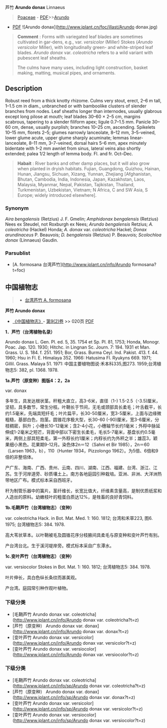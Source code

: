 芦竹 **Arundo donax** Linnaeus

> [Poaceae](http://www.iplant.cn/info/Poaceae?t=foc) - [PDF](http://www.iplant.cn/foc/pdf/Poaceae.pdf)>>[Arundo](http://www.iplant.cn/info/Arundo?t=foc)
 - [PDF](http://www.iplant.cn/foc/pdf/Arundo.pdf)
![Arundo donax](http://www.iplant.cn/foc/illast/Arundo donax.jpg)

> **Comment** : 
> Forms with variegated leaf blades are sometimes cultivated in gar-dens, e.g., var. *versicolor* (Miller) Stokes (*Arundo versicolor* Miller), with longitudinally green- and white-striped leaf blades. *Arundo donax* var. *coleotricha* refers to a wild variant with pubescent leaf sheaths.
>
> The culms have many uses, including light construction, basket making, matting, musical pipes, and ornaments.

## Description

Robust reed from a thick knotty rhizome. Culms very stout, erect, 2–6 m tall, 1–1.5 cm in diam., unbranched or with bamboolike clusters of slender branches from nodes. Leaf sheaths longer than internodes, usually glabrous except long pilose at mouth; leaf blades 30–60 × 2–5 cm, margins scabrous, tapering to a slender filiform apex; ligule 0.7–1.5 mm. Panicle 30–60 cm, dense, usually purplish; branches 10–25 cm, ascending. Spikelets 10–15 mm, florets 2–5; glumes narrowly lanceolate, 8–12 mm, 3–5-veined, lower glume acute, upper glume sharply acuminate; lemmas linear-lanceolate, 8–11 mm, 3–7-veined, dorsal hairs 5–6 mm, apex minutely bidentate with 1–2 mm awnlet from sinus, lateral veins also shortly extended; palea 1/2 length of lemma body. Fl. and fr. Oct–Dec.

> **Habait** : 
> River banks and other damp places, but it will also grow when planted in dryish habitats. Fujian, Guangdong, Guizhou, Hainan, Hunan, Jiangsu, Sichuan, Xizang, Yunnan, Zhejiang [Afghanistan, Bhutan, Cambodia, India, Indonesia, Japan, Kazakhstan, Laos, Malaysia, Myanmar, Nepal, Pakistan, Tajikistan, Thailand, Turkmenistan, Uzbekistan, Vietnam; N Africa, C and SW Asia, S Europe; widely introduced elsewhere].

### Synonym
*Aira bengalensis* (Retzius) J. F. Gmelin; *Amphidonax bengalensis* (Retzius) Nees ex Steudel, not Roxburgh ex Nees; *Arundo bengalensis* Retzius; *A. coleotricha* (Hackel) Honda; *A. donax* var. *coleotricha* Hackel; *Donax* *arundinaceus* P. Beauvois; *D. bengalensis* (Retzius) P. Beauvois; *Scolochloa donax* (Linnaeus) Gaudin.

### Parsublist

* [A.  formosana  台湾芦竹](http://www.iplant.cn/info/Arundo formosana?t=foc)

## 中国植物志

> * [台湾芦竹  A.  formosana](Arundo-formosana-台湾芦竹.md)

**芦竹 Arundo donax**

* [《中国植物志》](http://www.iplant.cn/frps)- [第9(2)卷](http://www.iplant.cn/frps/vol/9(2)) >> 020页 [PDF](http://www.iplant.cn/frps/pdf/9(2)/020.pdf)

**1．芦竹（台湾植物名录）**

Arundo donax L. Gen. Pl. ed. 5, 35. 1754 et Sp. Pl. 81, 1753; Honda, Monogr. Poac. Jap. 120. 1930; Hitchc. in Lingnan Sc. Journ. 7: 194. 1931 et Man. Grass. U. S. 184. f. 251. 1951; Bor, Grass. Burma Ceyl. Ind. Pakist. 413. f. 44. 1960; Hsu in Fl. E. Himalaya 352. 1966: Hatusima Fl. Ryukyns 669. 1971; Gillil. Grass. Malaya 51. 1971: 中国主要植物图说·禾本科335,图273. 1959;台湾植物志5: 382, pl. 1368. 1978.

**1a.芦竹（原变种）图版4：2，2a**

var. donax

多年生，具发达根状茎。秆粗大直立，高3-6米，直径（1-) 1.5-2.5（-3.5)厘米，坚韧，具多数节，常生分枝。叶鞘长于节间，无毛或颈部具长柔毛；叶舌截平，长约1.5毫米，先端具短纤毛；叶片扁平，长30-50厘米，宽3-5厘米，上面与边缘微粗糙，基部白色，抱茎。圆锥花序极大型，长30-60 (-90)厘米，宽3-6厘米，分枝稠密，斜升；小穗长10-12毫米；含2-4小花，小穗轴节长约1毫米；外稃中脉延伸成1-2毫米之短芒，背面中部以下密生长柔毛，毛长5-7毫米，基盘长约0.5毫米，两侧上部具短柔毛，第一外稃长约1厘米；内稃长约为外秤之半；雄蕊3，颖果细小黑色。花果期9-12月。染色体2n＝12（Sahni et Bir 1985），2n＝60（Larsen 1963，b），110（Hunter 1934，Pizzolongo 1962）。为5倍、6倍和9倍的非整倍体。

产广东、海南、广西、贵州、云南、四川、湖南、江西、福建、台湾、浙江、江苏。生于河岸道旁、砂质壤土上。南方各地庭园引种栽培。亚洲、非洲、大洋洲热带地区广布。模式标本采自西班牙。

秆为制管乐器中的簧片。茎纤维长，长宽比值大，纤维素含量高，是制优质纸浆和人造丝的原料。幼嫩枝叶的粗蛋白质达12%，是牲畜的良好青饲料。

**1b.毛鞘芦竹（台湾植物志）（变种）**

var. coleotricha Hack. in Bot. Mat. Med. 1: 160. 1812; 台湾和禾草223, 图6. 1975; 台湾植物志5: 384. 1978.

高大苇状草本。以叶鞘被毛及圆锥花序分枝腋间具柔毛与原变种和变叶芦竹有别。

产台湾台北。生于溪河堤岸旁。模式标本采自广东潭水。

**1c.变叶芦竹（台湾植物志）（变种）**

var. versiocolor Stokes in Bot. Mat. 1: 160. 1812; 台湾植物志5: 384. 1978.

叶片伸长，具白色纵长条纹而甚美观。

产台湾。庭园常引种作观叶植物。

### 下级分类
* [毛鞘芦竹  Arundo donax var. coleotricha](http://www.iplant.cn/info/Arundo donax var. coleotricha?t=z)
* [芦竹（原变种）  Arundo donax var. donax](http://www.iplant.cn/info/Arundo donax var. donax?t=z)
* [变叶芦竹  Arundo donax var. versicolor](http://www.iplant.cn/info/Arundo donax var. versicolor?t=z)
* [变叶芦竹  Arundo donax var. versiocolor](http://www.iplant.cn/info/Arundo donax var. versiocolor?t=z)

### 下级分类
* [毛鞘芦竹  Arundo donax var. coleotricha](http://www.iplant.cn/info/sp/Arundo donax var. coleotricha?t=z)
* [芦竹（原变种）  Arundo donax var. donax](http://www.iplant.cn/info/sp/Arundo donax var. donax?t=z)
* [变叶芦竹  Arundo donax var. versicolor](http://www.iplant.cn/info/sp/Arundo donax var. versicolor?t=z)
* [变叶芦竹  Arundo donax var. versiocolor](http://www.iplant.cn/info/sp/Arundo donax var. versiocolor?t=z)
